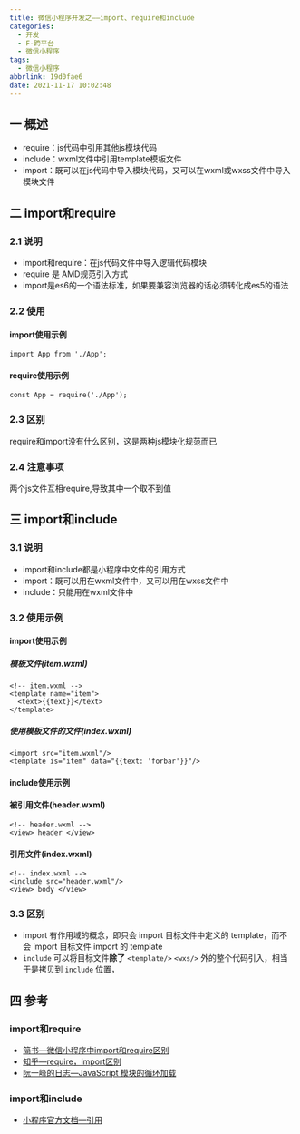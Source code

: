 ```yaml
---
title: 微信小程序开发之——import、require和include
categories:
  - 开发
  - F-跨平台
  - 微信小程序
tags:
  - 微信小程序
abbrlink: 19d0fae6
date: 2021-11-17 10:02:48
---
```

## 一 概述

* require：js代码中引用其他js模块代码
* include：wxml文件中引用template模板文件
* import：既可以在js代码中导入模块代码，又可以在wxml或wxss文件中导入模块文件

<!--more-->

## 二 import和require

### 2.1 说明

* import和require：在js代码文件中导入逻辑代码模块
* require 是 AMD规范引入方式
* import是es6的一个语法标准，如果要兼容浏览器的话必须转化成es5的语法

### 2.2 使用

#### import使用示例

```
import App from './App';
```

#### require使用示例

```
const App = require('./App');
```

### 2.3 区别

require和import没有什么区别，这是两种js模块化规范而已

### 2.4 注意事项

两个js文件互相require,导致其中一个取不到值

## 三 import和include

### 3.1 说明

* import和include都是小程序中文件的引用方式
* import：既可以用在wxml文件中，又可以用在wxss文件中
* include：只能用在wxml文件中

### 3.2 使用示例

#### import使用示例

##### 模板文件(item.wxml)

```
<!-- item.wxml -->
<template name="item">
  <text>{{text}}</text>
</template>
```

##### 使用模板文件的文件(index.wxml)

```
<import src="item.wxml"/>
<template is="item" data="{{text: 'forbar'}}"/>
```

#### include使用示例

#### 被引用文件(header.wxml)

```
<!-- header.wxml -->
<view> header </view>
```

#### 引用文件(index.wxml)

```
<!-- index.wxml -->
<include src="header.wxml"/>
<view> body </view>
```

### 3.3 区别

* import 有作用域的概念，即只会 import 目标文件中定义的 template，而不会 import 目标文件 import 的 template
* `include` 可以将目标文件**除了** `<template/>` `<wxs/>` 外的整个代码引入，相当于是拷贝到 `include` 位置，

## 四 参考

### import和require

* [简书—微信小程序中import和require区别](https://www.jianshu.com/p/07b40b632431)
* [知乎—require，import区别](https://www.zhihu.com/question/56820346)
* [阮一峰的日志—JavaScript 模块的循环加载](http://www.ruanyifeng.com/blog/2015/11/circular-dependency.html)

### import和include

* [小程序官方文档—引用](https://developers.weixin.qq.com/miniprogram/dev/reference/wxml/import.html)